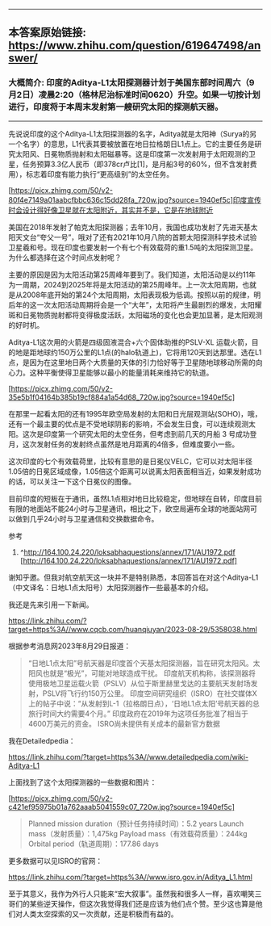----------------------------------------
## 本答案原始链接: https://www.zhihu.com/question/619647498/answer/
### 大概简介: 印度的Aditya-L1太阳探测器计划于美国东部时间周六（9月2日）凌晨2:20（格林尼治标准时间0620）升空。如果一切按计划进行，印度将于本周末发射第一艘研究太阳的探测航天器。
----------------------------------------
先说说印度的这个Aditya-L1太阳探测器的名字，Aditya就是太阳神（Surya的另一个名字）的意思，L1代表其要被放置在地日拉格朗日L1点上。它的主要任务是研究太阳风、日冕物质抛射和太阳磁暴等。这是印度第一次发射用于太阳观测的卫星，任务预算3.3亿人民币（即378cr卢比[1]，是月船3号的60%，但不含发射费用），标志着印度有能力执行“更高级别”的太空任务。

[https://picx.zhimg.com/50/v2-80f4e7149a01aabcfbbc636c15dd28fa_720w.jpg?source=1940ef5c]印度宣传时会设计得好像卫星就在太阳附近，其实并不是，它是在地球附近

美国在2018年发射了帕克太阳探测器；去年10月，我国也成功发射了先进天基太阳天文台“夸父一号”，哦对了还有2021年10月八院的首颗太阳探测科学技术试验卫星羲和号。现在印度也要发射一个有七个有效载荷的重1.5吨的太阳探测卫星。为什么都选择在这个时间点发射呢？

主要的原因是因为太阳活动第25周峰年要到了。我们知道，太阳活动是以约11年为一周期，2024到2025年将是太阳活动的第25周峰年。上一次太阳周期，也就是从2008年底开始的第24个太阳周期，太阳表现极为低调。按照以前的规律，明后年的这一次太阳活动周期将会是一个“大年”，太阳将产生最剧烈的爆发，太阳耀斑和日冕物质抛射都将变得极度活跃，太阳磁场的变化也会更加显著，是太阳观测的好时机。

Aditya-L1这次用的火箭是四级固液混合+六个固体助推的PSLV-XL 运载火箭，目的地是距地球约150万公里的L1点(的halo轨道上)，它将用120天到达那里。选在L1点，是因为在这里地日两个大质量的天体的引力恰好等于卫星随地球移动所需的向心力。这种平衡使得卫星能够以最小的能量消耗来维持它的轨道。

[https://picx.zhimg.com/50/v2-35e5b1f04164b385b19cf884a1a54d68_720w.jpg?source=1940ef5c]

在那里一起看太阳的还有1995年欧空局发射的太阳和日光层观测站(SOHO)，哦，还有一个最主要的优点是不受地球阴影的影响，不会发生日食，可以连续观测太阳。这次是印度第一个研究太阳的太空任务，但考虑到前几天的月船 3 号成功登月，这次发射任务的发射终点虽然是地月距离的4倍多，但难度要小一些。

这次印度的七个有效载荷里，比较有意思的是日冕仪VELC，它可以对太阳半径1.05倍的日冕区域成像，1.05倍这个距离可以说离太阳表面相当近，如果发射成功的话，可以关注一下这个日冕仪的图像。

目前印度的短板在于通讯，虽然L1点相对地日比较稳定，但地球在自转，印度目前有限的地面站不能24小时与卫星通讯，相比之下，欧空局遍布全球的地面站网可以做到几乎24小时与卫星通信和交换数据命令。


参考

 1. ^http://164.100.24.220/loksabhaquestions/annex/171/AU1972.pdf [http://164.100.24.220/loksabhaquestions/annex/171/AU1972.pdf]

谢知乎邀。但我对航空航天这一块并不是特别熟悉，本回答旨在对这个Aditya-L1（中文译名：日地L1点太阳号）太阳探测器作一些最基本的介绍。

我还是先来引用一下新闻。

https://link.zhihu.com/?target=https%3A//www.cqcb.com/huanqiuyan/2023-08-29/5358038.html

根据参考消息网2023年8月29日报道：

> “日地L1点太阳”号航天器是印度首个天基太阳探测器，旨在研究太阳风。太阳风也就是“极光”，可能对地球造成干扰。
> 印度航天机构称，该探测器将使用极地卫星运载火箭（PSLV）从位于斯里赫里戈达的主要航天发射场发射，PSLV将飞行约150万公里。
> 印度空间研究组织（ISRO）在社交媒体X上的帖子中说：“从发射到L-1（拉格朗日点），‘日地L1点太阳’号航天器的总旅行时间大约需要4个月。”
> 印度政府在2019年为这项任务批准了相当于4600万美元的资金。
> ISRO尚未提供有关成本的最新官方数据

我在Detailedpedia：

https://link.zhihu.com/?target=https%3A//www.detailedpedia.com/wiki-Aditya-L1

上面找到了这个太阳探测器的一些数据和图片：

[https://picx.zhimg.com/50/v2-c421ef95975b01a762aaab5041559c07_720w.jpg?source=1940ef5c]

> Planned mission duration（预计任务持续时间）：5.2 years
> Launch mass（发射质量）：1,475kg
> Payload mass（有效载荷质量）：244kg
> Orbital period（轨道周期）：177.86 days

更多数据可以见ISRO的官网：

https://link.zhihu.com/?target=https%3A//www.isro.gov.in/Aditya_L1.html

至于其意义，我作为外行人只能来“宏大叙事”。虽然我和很多人一样，喜欢嘲笑三哥们的某些逆天操作，但这次我觉得我们还是应该为他们点个赞。至少这也算是他们对人类太空探索的又一次贡献，还是积极而有益的。